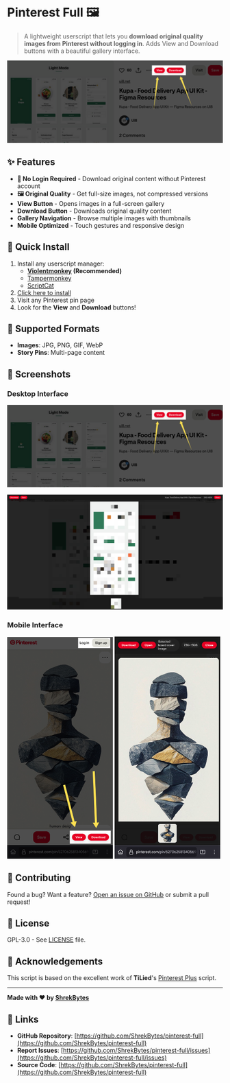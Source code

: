 # Pinterest Full 🖼️

> A lightweight userscript that lets you **download original quality images from Pinterest without logging in**. Adds View and Download buttons with a beautiful gallery interface.

![Pinterest Full Interface](https://raw.githubusercontent.com/ShrekBytes/pinterest-full/main/screenshots/pc.png)

## ✨ Features

- **🚫 No Login Required** - Download original content without Pinterest account
- **🖼️ Original Quality** - Get full-size images, not compressed versions
- **View Button** - Opens images in a full-screen gallery
- **Download Button** - Downloads original quality content
- **Gallery Navigation** - Browse multiple images with thumbnails
- **Mobile Optimized** - Touch gestures and responsive design

## 🚀 Quick Install

1. Install any userscript manager:
   - **[Violentmonkey](https://violentmonkey.github.io/) (Recommended)**
   - [Tampermonkey](https://www.tampermonkey.net/)
   - [ScriptCat](https://scriptcat.org/)
2. [Click here to install](https://github.com/ShrekBytes/pinterest-full/raw/main/pinterest-full.user.js)
3. Visit any Pinterest pin page
4. Look for the **View** and **Download** buttons!

## 🔧 Supported Formats

- **Images**: JPG, PNG, GIF, WebP
- **Story Pins**: Multi-page content

## 📸 Screenshots

### Desktop Interface

![Desktop Main Interface](https://raw.githubusercontent.com/ShrekBytes/pinterest-full/main/screenshots/pc.png)

![Desktop Gallery](https://raw.githubusercontent.com/ShrekBytes/pinterest-full/main/screenshots/gallery_pc.png)

### Mobile Interface

<p>
<img src="https://raw.githubusercontent.com/ShrekBytes/pinterest-full/main/screenshots/mobile.png" alt="Mobile Main Interface" width="49%">
<img src="https://raw.githubusercontent.com/ShrekBytes/pinterest-full/main/screenshots/gallery_mobile.png" alt="Mobile Gallery" width="49%">
</p>

## 🤝 Contributing

Found a bug? Want a feature? [Open an issue on GitHub](https://github.com/ShrekBytes/pinterest-full/issues) or submit a pull request!

## 📄 License

GPL-3.0 - See [LICENSE](https://github.com/ShrekBytes/pinterest-full/blob/main/LICENSE) file.

## 🙏 Acknowledgements

This script is based on the excellent work of **TiLied**'s [Pinterest Plus](https://greasyfork.org/en/scripts/30839-pinterest-plus) script.

---

**Made with ❤️ by [ShrekBytes](https://github.com/ShrekBytes)**

## 🔗 Links

- **GitHub Repository**: [https://github.com/ShrekBytes/pinterest-full](https://github.com/ShrekBytes/pinterest-full)
- **Report Issues**: [https://github.com/ShrekBytes/pinterest-full/issues](https://github.com/ShrekBytes/pinterest-full/issues)
- **Source Code**: [https://github.com/ShrekBytes/pinterest-full](https://github.com/ShrekBytes/pinterest-full)
